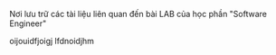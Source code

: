 Nơi lưu trữ các tài liệu liên quan đến bài LAB của học phần "Software Engineer"

oijouidfjoigj
lfdnoidjhm